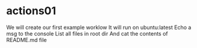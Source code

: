 # actions01
We will create our first example worklow
It will run on ubuntu:latest
   Echo a msg to the console
   List all files in root dir
   And cat the contents of README.md file